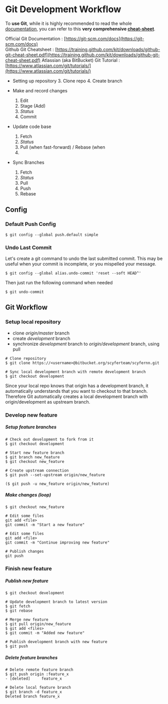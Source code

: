 # Git Development Workflow

To **use Git**, while it is highly recommended to read the whole [documentation](https://git-scm.com/docs), you can refer to this **very comprehensive [cheat-sheet](https://training.github.com/kit/downloads/github-git-cheat-sheet.pdf)**.

Official Git Documentation : [https://git-scm.com/docs](https://git-scm.com/docs)  
Github Git Cheatsheet : [https://training.github.com/kit/downloads/github-git-cheat-sheet.pdf](https://training.github.com/kit/downloads/github-git-cheat-sheet.pdf)
Atlassian (aka BitBucket) Git Tutorial : [https://www.atlassian.com/git/tutorials/](https://www.atlassian.com/git/tutorials/)  

- Setting up repository
	3. Clone repo 
	4. Create branch
- Make and record changes
	1. Edit
	2. Stage (Add)
	3. *Status*
	4. Commit

- Update code base
	1. Fetch
	2. *Status*
	1. Pull (when fast-forward) / Rebase (when
	1.
- Sync Branches
	1. Fetch
	2. *Status*
	1. Pull
	2. Push
	3. Rebase 



## Config

### Default Push Config

	$ git config --global push.default simple

### Undo Last Commit

Let's create a git command to undo the last submitted commit. This may be useful when your commit is incomplete, or you mispelled your message.

	$ git config --global alias.undo-commit 'reset --soft HEAD^'

Then just run the following command when needed

	$ git undo-commit

## Git Workflow

### Setup local repository

- clone _origin/master_ branch
- create _development_ branch
- synchronize _development_ branch to _origin/development_ branch, using pull

```
# Clone repository
$ git clone https://<username>@bitbucket.org/scyferteam/scyfernn.git

# Sync local development branch with remote development branch
$ git checkout development
```
Since your local repo knows that origin has a development branch, it automatically understands that you want to checkout to that branch. Therefore Git automatically creates a local development branch with origin/development as upstream branch.

### Develop new feature

##### Setup feature branches

```
# Check out development to fork from it
$ git checkout development

# Start new feature branch
$ git branch new_feature
$ git checkout new_feature

# Create upstream connection
$ git push --set-upstream origin/new_feature

($ git push -u new_feature origin/new_feature)
```

##### Make changes (loop)

```
$ git checkout new_feature

# Edit some files
git add <file>
git commit -m "Start a new feature"

# Edit some files
git add <file>
git commit -m "Continue improving new feature"

# Publish changes
git push
```

### Finish new feature

##### Publish new feature

```
$ git checkout development

# Update development branch to latest version
$ git fetch
$ git rebase

# Merge new feature
$ git pull origin/new_feature
$ git add <files>
$ git commit -m "Added new feature"

# Publish development branch with new feature
$ git push
```

##### Delete feature branches

```
# Delete remote feature branch
$ git push origin :feature_x
- [deleted]		feature_x

# Delete local feature branch
$ git branch -d feature_x
Deleted branch feature_x
```


